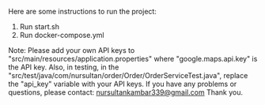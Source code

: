 Here are some instructions to run the project:
1) Run start.sh
2) Run docker-compose.yml

   
Note: Please add your own API keys to "src/main/resources/application.properties" where "google.maps.api.key" is the API key.
Also, in testing, in the "src/test/java/com/nursultan/order/Order/OrderServiceTest.java", replace the "api_key" variable with your API keys.
If you have any problems or questions, please contact: nursultankambar339@gmail.com
Thank you.
